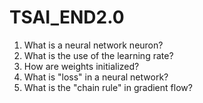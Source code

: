 # TSAI_END2.0







1. What is a neural network neuron?
2. What is the use of the learning rate?
3. How are weights initialized?
4. What is "loss" in a neural network?
5. What is the "chain rule" in gradient flow?

